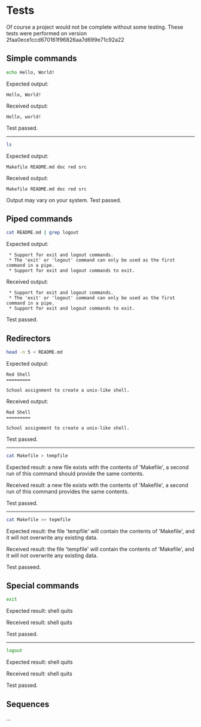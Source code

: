 Tests
=====

Of course a project would not be complete without some testing. 
These tests were performed on version 2faa0ece1ccd670161f96826aa7d699e71c92a22

Simple commands
---------------

```sh
echo Hello, World!
```
Expected output: 
```
Hello, World!
```
Received output: 
```
Hello, world!
```
Test passed.

 * * * 

```sh
ls
```
Expected output: 
```
Makefile README.md doc red src
```
Received output: 
```
Makefile README.md doc red src
```
Output may vary on your system.
Test passed.

Piped commands
--------------

```sh
cat README.md | grep logout
```

Expected output:
```
 * Support for exit and logout commands.
 * The 'exit' or 'logout' command can only be used as the first command in a pipe.
 * Support for exit and logout commands to exit.
```
Received output:
```
 * Support for exit and logout commands.
 * The 'exit' or 'logout' command can only be used as the first command in a pipe.
 * Support for exit and logout commands to exit.
```
Test passed.

Redirectors
-----------

```sh
head -n 5 < README.md
```
Expected output:
```
Red Shell
=========

School assignment to create a unix-like shell. 

```
Received output:
```
Red Shell
=========

School assignment to create a unix-like shell. 

```
Test passed.

 * * *

```sh
cat Makefile > tempfile
```
Expected result: a new file exists with the contents of 'Makefile', a second run of this command should provide the same contents.

Received result: a new file exists with the contents of 'Makefile', a second run of this command provides the same contents.

Test passed.

 * * *

```sh
cat Makefile >> tepmfile
```
Expected result: the file 'tempfile' will contain the contents of 'Makefile', and it will not overwrite any existing data.

Received result: the file 'tempfile' will contain the contents of 'Makefile', and it will not overwrite any existing data.

Test passeed.

Special commands
----------------

```sh
exit
```
Expected result: shell quits

Received result: shell quits

Test passed.

 * * *

```sh
logout
```
Expected result: shell quits

Received result: shell quits

Test passed.

Sequences
---------

...
